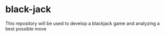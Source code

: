 # black-jack
This repository will be used to develop a blackjack game and analyzing a best possible move 
